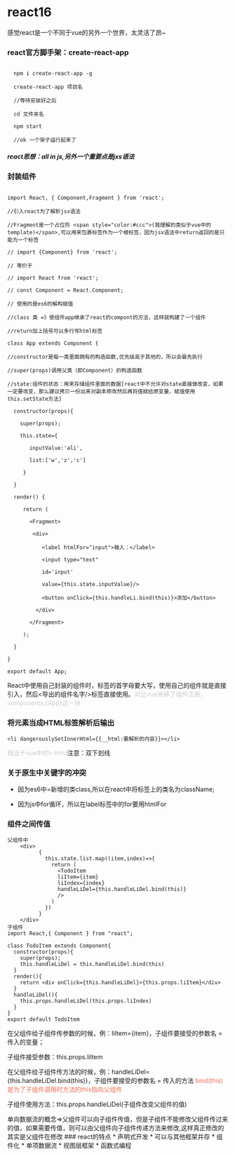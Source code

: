 # react16

感觉react是一个不同于vue的另外一个世界，太灵活了昂~

### react官方脚手架：create-react-app

```

  npm i create-react-app -g

  create-react-app 项目名

  //等待安装好之后

  cd 文件夹名

  npm start

  //ok 一个架子运行起来了

```

##### react思想：all in js,另外一个重要点是jxs语法

### 封装组件

```

import React, { Component,Fragment } from 'react';

//引入react为了解析jsx语法

//Fragment是一个占位符 <span style="color:#ccc">(我理解的类似于vue中的template)</span>,可以用来包裹标签作为一个根标签，因为jsx语法中return返回的是只能为一个标签

// import {Component} from 'react';

// 等价于

// import React from 'react';

// const Component = React.Component;

// 使用的是es6的解构赋值

//class 类 =》使组件app继承了react的compont的方法，这样就构建了一个组件

//return加上括号可以多行写html标签

class App extends Component {

//constructor是每一类里面拥有的构造函数,优先级高于其他的，所以会最先执行

//super(props)调用父类（即Component）的构造函数

//state:组件的状态：用来存储组件里面的数据[react中不允许对state直接做改变，如果一定要改变，那么建议拷贝一份出来对副本修改然后再将值赋给原变量，赋值使用this.setState方法]

  constructor(props){

    super(props);

    this.state={

       inputValue:'ali',

       list:['w','z','c']

     }

  }

  render() {

     return (

       <Fragment>

        <div>

           <label htmlFor="input">输入：</label>

           <input type="text" 

           id='input'

           value={this.state.inputValue}/>

           <button onClick={this.handleLi.bind(this)}>添加</button>

         </div>

       </Fragment>

     );

  }

}

export default App;

```

React中使用自己封装的组件时，标签的首字母要大写，使用自己的组件就是直接引入，然后<导出的组件名字/>标签直接使用。<span style="color:#ccc">对比vue省掉了组件注册，components:{App}这一块</span>

### 将元素当成HTML标签解析后输出

`<li dangerouslySetInnerHtml={{__html:要解析的内容}}></li>`

<span style="color:#ccc">相当于vue中的v-html</span>注意：双下划线

### 关于原生中关键字的冲突

* 因为es6中=新增的类class,所以在react中将标签上的类名为className;

* 因为js中for循环，所以在label标签中的for要用htmlFor

### 组件之间传值
```
父组件中
	<div>
          {
            this.state.list.map((item,index)=>{
              return (
                <TodoItem 
                liItem={item}
                liIndex={index}
                handleLiDel={this.handleLiDel.bind(this)}
                /> 
              )
            })
          }
	</div>
子组件
import React,{ Component } from "react";

class TodoItem extends Component{
  constructor(props){
    super(props);
    this.handleLiDel = this.handleLiDel.bind(this)
  }
  render(){
    return <div onClick={this.handleLiDel}>{this.props.liItem}</div>
  }
  handleLiDel(){
    this.props.handleLiDel(this.props.liIndex)
  }
}
export default TodoItem
```
<p>在父组件给子组件传参数的时候，例：liItem={item}，子组件要接受的参数名 = 传入的变量；</p>
<p>子组件接受参数：this.props.liItem</p>
<p>在父组件给子组件传方法的时候，例：handleLiDel={this.handleLiDel.bind(this)}，子组件要接受的参数名 = 传入的方法   <span style="color:#ea6f5a">bind(this)是为了子组件调用时方法的this指向父组件</span></p>
<p>子组件使用方法：this.props.handleLiDel(子组件改变父组件的值)</p>
单向数据流的概念=>父组件可以向子组件传值，但是子组件不能修改父组件传过来的值，如果需要传值，则可以由父组件向子组件传递方法来修改,这样真正修改的其实是父组件在修改
### react的特点
* 声明式开发
* 可以与其他框架并存
* 组件化
* 单项数据流
* 视图层框架
* 函数式编程
